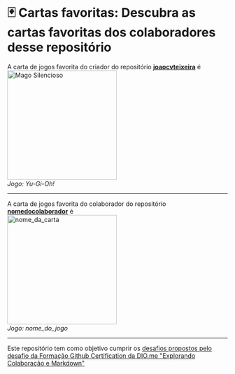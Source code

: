 # 🃏 Cartas favoritas: Descubra as cartas favoritas dos colaboradores desse repositório

A carta de jogos favorita do criador do repositório **[joaocvteixeira](https://github.com/joaocvteixeira)** é  
<img src="https://images.ygoprodeck.com/images/cards/41175645.jpg" width="250" alt="Mago Silencioso">  
_Jogo: Yu-Gi-Oh!_

---

A carta de jogos favorita do colaborador do repositório **[nomedocolaborador](https://github.com/colaborador)** é  
<img src="url_da_carta" width="250" alt="nome_da_carta">  
_Jogo: nome_do_jogo_

---

Este repositório tem como objetivo cumprir os [desafios propostos pelo desafio da Formação Github Certification da DIO.me "Explorando Colaboração e Markdown"](https://github.com/alinealien/desafio-github-markdown)

